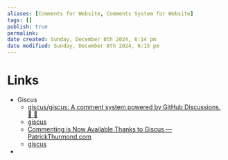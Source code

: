 ```yaml
---
aliases: [Comments for Website, Comments System for Website]
tags: []
publish: true
permalink: 
date created: Sunday, December 8th 2024, 6:14 pm
date modified: Sunday, December 8th 2024, 6:15 pm
---
```


# Links

- Giscus
	- [giscus/giscus: A comment system powered by GitHub Discussions. :speech_balloon: :gem:](https://github.com/giscus/giscus "giscus/giscus: A comment system powered by GitHub Discussions. :speech_balloon: :gem:")
	- [giscus](https://giscus.app/ "giscus")
	- [Commenting is Now Available Thanks to Giscus — PatrickThurmond.com](https://www.patrickthurmond.com/blog/2023/12/11/commenting-is-available-now-thanks-to-giscus/ "Commenting is Now Available Thanks to Giscus — PatrickThurmond.com")
	- [giscus](https://giscus.app/ "giscus")
- 
